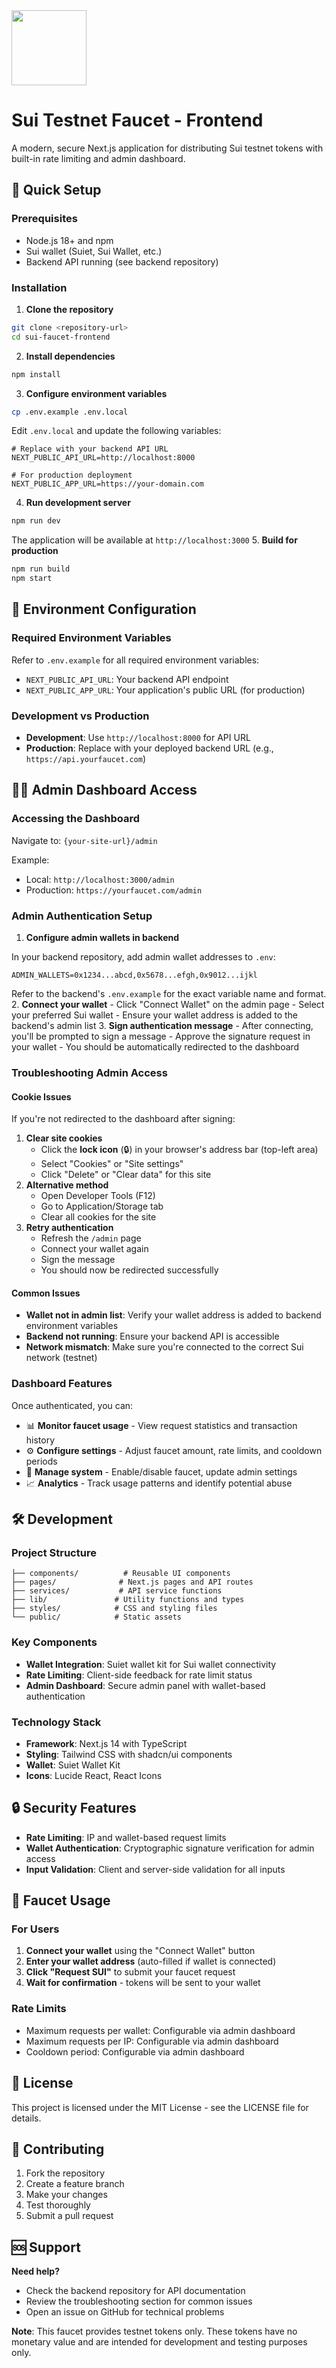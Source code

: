 <img src="https://r2cdn.perplexity.ai/pplx-full-logo-primary-dark%402x.png" class="logo" width="120"/>

# Sui Testnet Faucet - Frontend

A modern, secure Next.js application for distributing Sui testnet tokens with built-in rate limiting and admin dashboard.

## 🚀 Quick Setup

### Prerequisites

- Node.js 18+ and npm
- Sui wallet (Suiet, Sui Wallet, etc.)
- Backend API running (see backend repository)


### Installation

1. **Clone the repository**

```bash
git clone <repository-url>
cd sui-faucet-frontend
```

2. **Install dependencies**

```bash
npm install
```

3. **Configure environment variables**

```bash
cp .env.example .env.local
```

Edit `.env.local` and update the following variables:

```env
# Replace with your backend API URL
NEXT_PUBLIC_API_URL=http://localhost:8000

# For production deployment
NEXT_PUBLIC_APP_URL=https://your-domain.com
```

4. **Run development server**

```bash
npm run dev
```

The application will be available at `http://localhost:3000`
5. **Build for production**

```bash
npm run build
npm start
```


## 🔧 Environment Configuration

### Required Environment Variables

Refer to `.env.example` for all required environment variables:

- `NEXT_PUBLIC_API_URL`: Your backend API endpoint
- `NEXT_PUBLIC_APP_URL`: Your application's public URL (for production)


### Development vs Production

- **Development**: Use `http://localhost:8000` for API URL
- **Production**: Replace with your deployed backend URL (e.g., `https://api.yourfaucet.com`)


## 👨💼 Admin Dashboard Access

### Accessing the Dashboard

Navigate to: `{your-site-url}/admin`

Example:

- Local: `http://localhost:3000/admin`
- Production: `https://yourfaucet.com/admin`


### Admin Authentication Setup

1. **Configure admin wallets in backend**

In your backend repository, add admin wallet addresses to `.env`:

```env
ADMIN_WALLETS=0x1234...abcd,0x5678...efgh,0x9012...ijkl
```

Refer to the backend's `.env.example` for the exact variable name and format.
2. **Connect your wallet**
    - Click "Connect Wallet" on the admin page
    - Select your preferred Sui wallet
    - Ensure your wallet address is added to the backend's admin list
3. **Sign authentication message**
    - After connecting, you'll be prompted to sign a message
    - Approve the signature request in your wallet
    - You should be automatically redirected to the dashboard

### Troubleshooting Admin Access

#### Cookie Issues

If you're not redirected to the dashboard after signing:

1. **Clear site cookies**
    - Click the **lock icon** (🔒) in your browser's address bar (top-left area)
    - Select "Cookies" or "Site settings"
    - Click "Delete" or "Clear data" for this site
2. **Alternative method**
    - Open Developer Tools (F12)
    - Go to Application/Storage tab
    - Clear all cookies for the site
3. **Retry authentication**
    - Refresh the `/admin` page
    - Connect your wallet again
    - Sign the message
    - You should now be redirected successfully

#### Common Issues

- **Wallet not in admin list**: Verify your wallet address is added to backend environment variables
- **Backend not running**: Ensure your backend API is accessible
- **Network mismatch**: Make sure you're connected to the correct Sui network (testnet)


### Dashboard Features

Once authenticated, you can:

- 📊 **Monitor faucet usage** - View request statistics and transaction history
- ⚙️ **Configure settings** - Adjust faucet amount, rate limits, and cooldown periods
- 🔧 **Manage system** - Enable/disable faucet, update admin settings
- 📈 **Analytics** - Track usage patterns and identify potential abuse


## 🛠️ Development

### Project Structure

```
├── components/          # Reusable UI components
├── pages/              # Next.js pages and API routes
├── services/           # API service functions
├── lib/               # Utility functions and types
├── styles/            # CSS and styling files
└── public/            # Static assets
```


### Key Components

- **Wallet Integration**: Suiet wallet kit for Sui wallet connectivity
- **Rate Limiting**: Client-side feedback for rate limit status
- **Admin Dashboard**: Secure admin panel with wallet-based authentication


### Technology Stack

- **Framework**: Next.js 14 with TypeScript
- **Styling**: Tailwind CSS with shadcn/ui components
- **Wallet**: Suiet Wallet Kit
- **Icons**: Lucide React, React Icons


## 🔒 Security Features

- **Rate Limiting**: IP and wallet-based request limits
- **Wallet Authentication**: Cryptographic signature verification for admin access
- **Input Validation**: Client and server-side validation for all inputs


## 🎯 Faucet Usage

### For Users

1. **Connect your wallet** using the "Connect Wallet" button
2. **Enter your wallet address** (auto-filled if wallet is connected)
3. **Click "Request SUI"** to submit your faucet request
4. **Wait for confirmation** - tokens will be sent to your wallet

### Rate Limits

- Maximum requests per wallet: Configurable via admin dashboard
- Maximum requests per IP: Configurable via admin dashboard
- Cooldown period: Configurable via admin dashboard


## 📝 License

This project is licensed under the MIT License - see the LICENSE file for details.

## 🤝 Contributing

1. Fork the repository
2. Create a feature branch
3. Make your changes
4. Test thoroughly
5. Submit a pull request

## 🆘 Support

**Need help?**

- Check the backend repository for API documentation
- Review the troubleshooting section for common issues
- Open an issue on GitHub for technical problems

**Note**: This faucet provides testnet tokens only. These tokens have no monetary value and are intended for development and testing purposes only.
